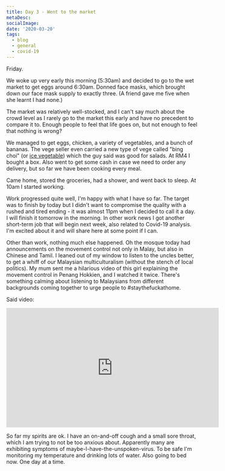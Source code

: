 ```yaml
---
title: Day 3 - Went to the market
metaDesc: 
socialImage: 
date: '2020-03-20'
tags:
  - blog
  - general
  - covid-19
---
```

 
Friday. 

We woke up very early this morning (5:30am) and decided to go to the wet market to get eggs around 6:30am. Donned face masks, which brought down our face mask supply to exactly three. (A friend gave me five when she learnt I had none.) 

The market was relatively well-stocked, and I can't say much about the crowd level as I rarely go to the market this early and have no precedent to compare it to. Enough people to feel that life goes on, but not enough to feel that nothing is wrong?  

We managed to get eggs, chicken, a variety of vegetables, and a bunch of bananas. The vege seller even carried a new type of vege called "bing choi" (or [ice vegetable](https://saltmag.asia/food/ingredients/5-ways-to-use-ice-plants/)) which the guy said was good for salads. At RM4 I bought a box. Also went to get some cash in case we need to order any delivery, but so far we have been cooking every meal.  

Came home, stored the groceries, had a shower, and went back to sleep. At 10am I started working.  

Work progressed quite well, I'm happy with what I have so far. The target was to finish by today but I didn't want to compromise the quality with a rushed and tired ending - it was almost 11pm when I decided to call it a day. I will finish it tomorrow in the morning. In other work news I got another short-term job that will begin next week, also related to Covid-19 analysis. I'm excited about it and will share here at some point if I can. 
  
Other than work, nothing much else happened. Oh the mosque today had announcements on the movement control not only in Malay, but also in Chinese and Tamil. I leaned out of my window to listen to the uncles better, to get a whiff of our Malaysian multiculturalism (without the stench of local politics). My mum sent me a hilarious video of this girl explaining the movement control in Penang Hokkien, and I watched it twice. There's something calming about listening to Malaysians from different backgrounds coming together to urge people to #staythefuckathome.

Said video: 

<iframe width="560" height="315" src="https://www.youtube.com/embed/0nlEQQWSsT0" frameborder="0" allow="accelerometer; autoplay; encrypted-media; gyroscope; picture-in-picture" allowfullscreen></iframe>
 
So far my spirits are ok. I have an on-and-off cough and a small sore throat, which I am trying to not be too anxious about. Apparently many are exhibiting symptoms of maybe-I-have-the-unspoken-virus. To be safe I'm monitoring my temperature and drinking lots of water. Also going to bed now. One day at a time. 